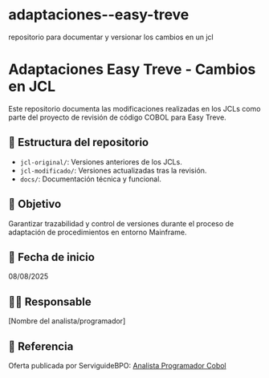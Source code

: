 # adaptaciones--easy-treve
repositorio para documentar y versionar los cambios en un jcl 
# Adaptaciones Easy Treve - Cambios en JCL

Este repositorio documenta las modificaciones realizadas en los JCLs como parte del proyecto de revisión de código COBOL para Easy Treve.

## 📁 Estructura del repositorio

- `jcl-original/`: Versiones anteriores de los JCLs.
- `jcl-modificado/`: Versiones actualizadas tras la revisión.
- `docs/`: Documentación técnica y funcional.

## 🎯 Objetivo

Garantizar trazabilidad y control de versiones durante el proceso de adaptación de procedimientos en entorno Mainframe.

## 📅 Fecha de inicio

08/08/2025

## 🧑‍💻 Responsable

[Nombre del analista/programador]

## 🔗 Referencia

Oferta publicada por ServiguideBPO: [Analista Programador Cobol](https://sgtech.viterbit.site/analista-programador-cobol-zs4ib6Ad2PzF/)

